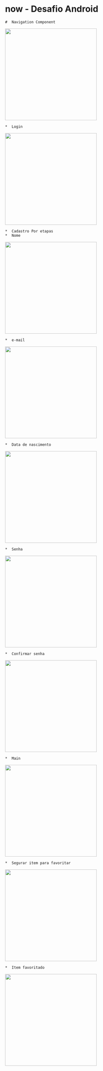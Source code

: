 # now - Desafio Android

```
#  Navigation Component
```
<img src="https://github.com/jvictororiz/supermercado-now/blob/master/screen/navigation.PNG" width="300"/>

```
*  Login 
```
<img src="https://github.com/jvictororiz/supermercado-now/blob/master/screen/login.png" width="300"/>

```
*  Cadastro Por etapas
*  Nome
```
<img src="https://github.com/jvictororiz/supermercado-now/blob/master/screen/nome.png" width="300"/>

```
*  e-mail
```
<img src="https://github.com/jvictororiz/supermercado-now/blob/master/screen/email.png" width="300"/>

```
*  Data de nascimento
```
<img src="https://github.com/jvictororiz/supermercado-now/blob/master/screen/data.png" width="300"/>

```
*  Senha
```
<img src="https://github.com/jvictororiz/supermercado-now/blob/master/screen/senha.png" width="300"/>

```
*  Confirmar senha
```
<img src="https://github.com/jvictororiz/supermercado-now/blob/master/screen/confirmar_senha.png" width="300"/>

```
*  Main
```
<img src="https://github.com/jvictororiz/supermercado-now/blob/master/screen/main.png" width="300"/>

```
*  Segurar item para favoritar
```
<img src="https://github.com/jvictororiz/supermercado-now/blob/master/screen/favoritar.png" width="300"/>

```
*  Item favoritado
```
<img src="https://github.com/jvictororiz/supermercado-now/blob/master/screen/favoritado.png" width="300"/>
